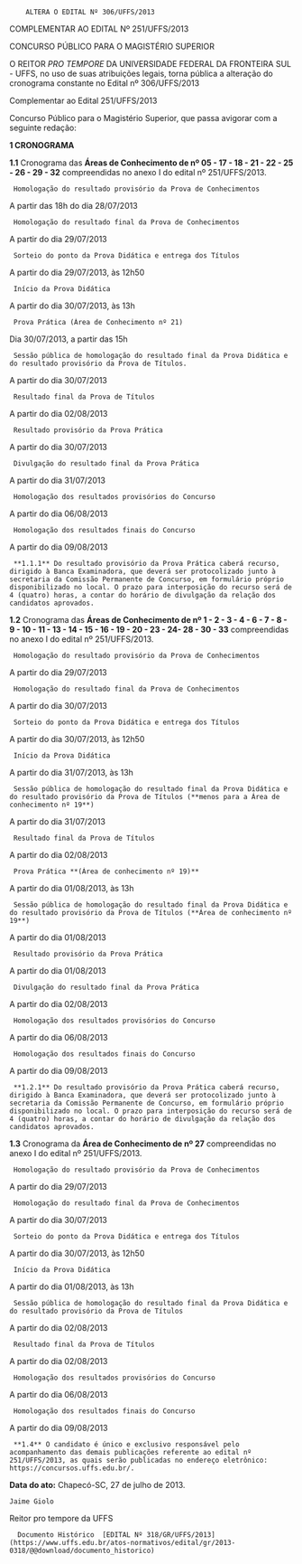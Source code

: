         ALTERA O EDITAL Nº 306/UFFS/2013  

COMPLEMENTAR AO EDITAL Nº 251/UFFS/2013

 CONCURSO PÚBLICO PARA O MAGISTÉRIO SUPERIOR

 O REITOR *PRO TEMPORE* DA UNIVERSIDADE FEDERAL DA FRONTEIRA SUL - UFFS, no uso de suas atribuições legais, torna pública a alteração do cronograma constante no Edital nº 306/UFFS/2013

 Complementar ao Edital 251/UFFS/2013

 Concurso Público para o Magistério Superior, que passa avigorar com a seguinte redação:

 **1 CRONOGRAMA**

 **1.1** Cronograma das **Áreas de Conhecimento de nº 05 - 17 - 18 - 21 - 22 - 25 - 26 - 29 - 32** compreendidas no anexo I do edital nº 251/UFFS/2013.

     Homologação do resultado provisório da Prova de Conhecimentos 

   A partir das 18h do dia 28/07/2013 

     Homologação do resultado final da Prova de Conhecimentos 

   A partir do dia 29/07/2013 

     Sorteio do ponto da Prova Didática e entrega dos Títulos 

   A partir do dia 29/07/2013, às 12h50 

     Início da Prova Didática 

   A partir do dia 30/07/2013, às 13h 

     Prova Prática (Área de Conhecimento nº 21)

   Dia 30/07/2013, a partir das 15h 

     Sessão pública de homologação do resultado final da Prova Didática e do resultado provisório da Prova de Títulos. 

   A partir do dia 30/07/2013 

     Resultado final da Prova de Títulos 

   A partir do dia 02/08/2013 

     Resultado provisório da Prova Prática 

   A partir do dia 30/07/2013

     Divulgação do resultado final da Prova Prática 

   A partir do dia 31/07/2013

     Homologação dos resultados provisórios do Concurso 

   A partir do dia 06/08/2013

     Homologação dos resultados finais do Concurso 

   A partir do dia 09/08/2013

     **1.1.1** Do resultado provisório da Prova Prática caberá recurso, dirigido à Banca Examinadora, que deverá ser protocolizado junto à secretaria da Comissão Permanente de Concurso, em formulário próprio disponibilizado no local. O prazo para interposição do recurso será de 4 (quatro) horas, a contar do horário de divulgação da relação dos candidatos aprovados.

 **1.2** Cronograma das **Áreas de Conhecimento de nº 1 - 2 - 3 - 4 - 6 - 7 - 8 - 9 - 10 - 11 - 13 - 14 - 15 - 16 - 19 - 20 - 23 - 24- 28 - 30 - 33** compreendidas no anexo I do edital nº 251/UFFS/2013.

     Homologação do resultado provisório da Prova de Conhecimentos 

   A partir do dia 29/07/2013

     Homologação do resultado final da Prova de Conhecimentos 

   A partir do dia 30/07/2013

     Sorteio do ponto da Prova Didática e entrega dos Títulos 

   A partir do dia 30/07/2013, às 12h50 

     Início da Prova Didática 

   A partir do dia 31/07/2013, às 13h 

     Sessão pública de homologação do resultado final da Prova Didática e do resultado provisório da Prova de Títulos (**menos para a Área de conhecimento nº 19**)

   A partir do dia 31/07/2013

     Resultado final da Prova de Títulos 

   A partir do dia 02/08/2013

     Prova Prática **(Área de conhecimento nº 19)**

   A partir do dia 01/08/2013, às 13h 

     Sessão pública de homologação do resultado final da Prova Didática e do resultado provisório da Prova de Títulos (**Área de conhecimento nº 19**)

   A partir do dia 01/08/2013

     Resultado provisório da Prova Prática 

   A partir do dia 01/08/2013

     Divulgação do resultado final da Prova Prática 

   A partir do dia 02/08/2013

     Homologação dos resultados provisórios do Concurso 

   A partir do dia 06/08/2013

     Homologação dos resultados finais do Concurso 

   A partir do dia 09/08/2013

     **1.2.1** Do resultado provisório da Prova Prática caberá recurso, dirigido à Banca Examinadora, que deverá ser protocolizado junto à secretaria da Comissão Permanente de Concurso, em formulário próprio disponibilizado no local. O prazo para interposição do recurso será de 4 (quatro) horas, a contar do horário de divulgação da relação dos candidatos aprovados.

 **1.3** Cronograma da **Área de Conhecimento de nº 27** compreendidas no anexo I do edital nº 251/UFFS/2013.

     Homologação do resultado provisório da Prova de Conhecimentos 

   A partir do dia 29/07/2013

     Homologação do resultado final da Prova de Conhecimentos 

   A partir do dia 30/07/2013

     Sorteio do ponto da Prova Didática e entrega dos Títulos 

   A partir do dia 30/07/2013, às 12h50 

     Início da Prova Didática 

   A partir do dia 01/08/2013, às 13h 

     Sessão pública de homologação do resultado final da Prova Didática e do resultado provisório da Prova de Títulos 

   A partir do dia 02/08/2013

     Resultado final da Prova de Títulos 

   A partir do dia 02/08/2013

     Homologação dos resultados provisórios do Concurso 

   A partir do dia 06/08/2013

     Homologação dos resultados finais do Concurso 

   A partir do dia 09/08/2013

     **1.4** O candidato é único e exclusivo responsável pelo acompanhamento das demais publicações referente ao edital nº 251/UFFS/2013, as quais serão publicadas no endereço eletrônico: https://concursos.uffs.edu.br/.

  

   **Data do ato:** Chapecó-SC, 27 de julho de 2013.   
 

    Jaime Giolo   
 Reitor pro tempore da UFFS 

      Documento Histórico  [EDITAL Nº 318/GR/UFFS/2013](https://www.uffs.edu.br/atos-normativos/edital/gr/2013-0318/@@download/documento_historico)     
      